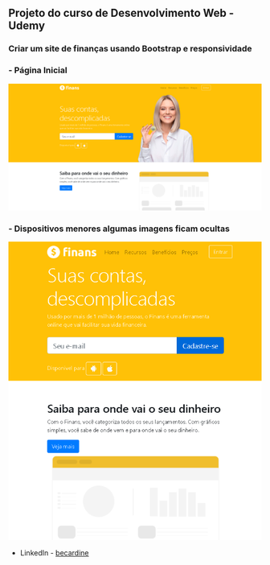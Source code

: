 ## Projeto do curso de Desenvolvimento Web - Udemy

### Criar um site de finanças usando Bootstrap e responsividade 


### - Página Inicial
![](/img/screenshot.png)

### - Dispositivos menores algumas imagens ficam ocultas 

![](/img/screenshot2.png)


- LinkedIn - [becardine](https://www.linkedin.com/in/becardine)
